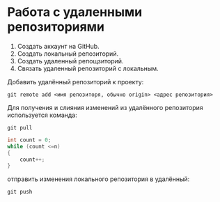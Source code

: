# Работа с удаленными репозиториями

1. Создать аккаунт на GitHub.
2. Создать локальный репозиторий.
3. Создать удаленный репощзиторий.
4. Связать удаленный репозиторий с локальным.

Добавить удалённый репозиторий к проекту:
```
git remote add <имя репозиторя, обычно origin> <адрес репозитория>
```

Для получения и слияния изменений из удалённого репозитория используется команда:

```
git pull
```

```C#
int count = 0;
while (count <=n)
{
    count++;
}
```
отправить изменения локального репозитория в удалённый: 
```
git push
```
